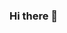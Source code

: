 ### Hi there 👋

<!--
**212106774/212106774** is a ✨ _special_ ✨ repository because its `README.md` (this file) appears on your GitHub profile.

212106774

-->
